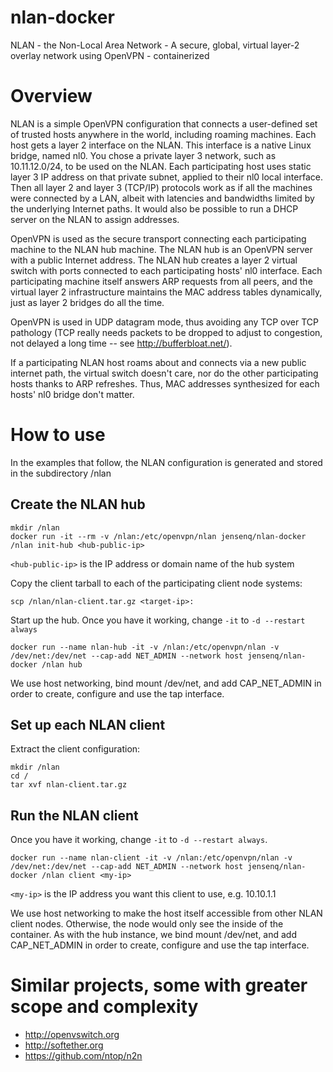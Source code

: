 # nlan-docker
NLAN - the Non-Local Area Network - A secure, global, virtual layer-2 overlay network using OpenVPN - containerized

# Overview

NLAN is a simple OpenVPN configuration that connects a user-defined set of trusted hosts anywhere in the world, including roaming machines. Each host gets a layer 2 interface on the NLAN. This interface is a native Linux bridge, named nl0. You chose a private layer 3 network, such as 10.11.12.0/24, to be used on the NLAN. Each participating host uses static layer 3 IP address on that private subnet, applied to their nl0 local interface. Then all layer 2 and layer 3 (TCP/IP) protocols work as if all the machines were connected by a LAN, albeit with latencies and bandwidths limited by the underlying Internet paths. It would also be possible to run a DHCP server on the NLAN to assign addresses.

OpenVPN is used as the secure transport connecting each participating machine to the NLAN hub machine. The NLAN hub is an OpenVPN server with a public Internet address. The NLAN hub creates a layer 2 virtual switch with ports connected to each participating hosts' nl0 interface. Each participating machine itself answers ARP requests from all peers, and the virtual layer 2 infrastructure maintains the MAC address tables dynamically, just as layer 2 bridges do all the time.

OpenVPN is used in UDP datagram mode, thus avoiding any TCP over TCP pathology (TCP really needs packets to be dropped to adjust to congestion, not delayed a long time -- see http://bufferbloat.net/).

If a participating NLAN host roams about and connects via a new public internet path, the virtual switch doesn't care, nor do the other participating hosts thanks to ARP refreshes. Thus, MAC addresses synthesized for each hosts' nl0 bridge don't matter.

# How to use

In the examples that follow, the NLAN configuration is generated and stored in the subdirectory /nlan

## Create the NLAN hub

```
mkdir /nlan
docker run -it --rm -v /nlan:/etc/openvpn/nlan jensenq/nlan-docker /nlan init-hub <hub-public-ip>
```
`<hub-public-ip>` is the IP address or domain name of the hub system

Copy the client tarball to each of the participating client node systems:

```
scp /nlan/nlan-client.tar.gz <target-ip>:
```

Start up the hub.  Once you have it working, change `-it` to `-d --restart always`

```
docker run --name nlan-hub -it -v /nlan:/etc/openvpn/nlan -v /dev/net:/dev/net --cap-add NET_ADMIN --network host jensenq/nlan-docker /nlan hub
```
We use host networking, bind mount /dev/net, and add CAP_NET_ADMIN in order to create, configure and use the tap interface.

## Set up each NLAN client

Extract the client configuration:

```
mkdir /nlan
cd /
tar xvf nlan-client.tar.gz
```

## Run the NLAN client

Once you have it working, change `-it` to `-d --restart always`.

```
docker run --name nlan-client -it -v /nlan:/etc/openvpn/nlan -v /dev/net:/dev/net --cap-add NET_ADMIN --network host jensenq/nlan-docker /nlan client <my-ip>
```
`<my-ip>` is the IP address you want this client to use, e.g. 10.10.1.1

We use host networking to make the host itself accessible from other NLAN client nodes.  Otherwise, the node would only see the inside of the container.
As with the hub instance, we bind mount /dev/net, and add CAP_NET_ADMIN in order to create, configure and use the tap interface.

# Similar projects, some with greater scope and complexity
- http://openvswitch.org
- http://softether.org
- https://github.com/ntop/n2n

